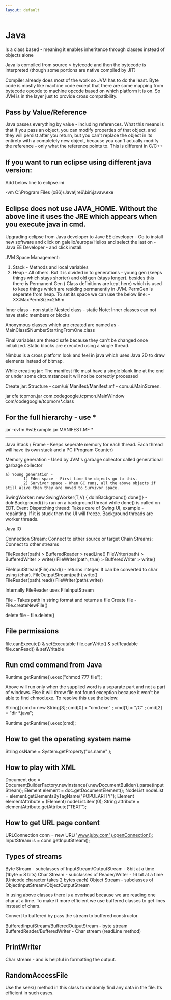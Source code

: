 ```yaml
---
layout: default
---
```

# Java

Is a class based - meaning it enables inheritence through classes instead of objects alone

Java is compiled from source > bytecode and then the bytecode is interpreted (though some portions are native compiled by JIT)

Compiler already does most of the work so JVM has to do the least. Byte code is mostly like machine code except that there are some mapping from bytecode opcode to machine opcode based on which platform it is on. So JVM is in the layer just to provide cross compatibility.

## Pass by Value/Reference

Java passes everything by value - including references. What this means is that if you pass an object, you can modify properties of that object, and they will persist after you return, but you can't replace the object in its entirety with a completely new object, because you can't actually modify the reference - only what the reference points to. This is different in C/C++



If you want to run eclipse using different java version:
------------------------------------------------------------------
Add below line to eclipse.ini

-vm
C:\Program Files (x86)\Java\jre6\bin\javaw.exe

Eclipse does not use JAVA_HOME. Without the above line it uses the JRE which appears when you execute java in cmd.
--------------------------------------------------------------------
Upgrading eclipse from Java developer to Jave EE developer - Go to install new software and click on galelio/europa/Helios and select the last on - Java EE Developer - and click install.

JVM Space Management:
1. Stack - Methods and local variables
2. Heap - All others. But it is divided in to generations - young gen (keeps things which stays shorter) and old gen (stays longer). besides this there is Permanent Gen ( Class definitions are kept here) which is used to keep things which are residing permanently in JVM. PermGen is seperate from heap. To set its space we can use the below line:
    -XX:MaxPermSize=256m

Inner class - non static
Nested class - static
Note: Inner classes can not have static members or blocks

Anonymous classes which are created are named as - MainClass$NumberStartingFromOne.class

Final variables are thread safe because they can't be changed once initialized.
Static blocks are executed using a single thread.

Nimbus is a cross platform look and feel in java which uses Java 2D to draw elements instead of bitmap.

While creating jar: The manifest file must have a single blank line at the end or under some circumstances it will not be correctly processed


Create jar: Structure - com/ui/
                                    Manifest/Manifest.mf - com.ui.MainScreen.

 jar cfe tcpmon.jar com.codegoogle.tcpmon.MainWindow com/codegoogle/tcpmon/*.class

For the full hierarchy - use *
------------------------------------
jar -cvfm AwtExample.jar MANIFEST.MF *

----------------------------------------------------------------
Java Stack / Frame - Keeps seperate memory for each thread. Each thread will have its own stack and a PC (Program Counter)

Memory generation - Used by JVM's garbage collector called generational garbage collector

    a) Young generation -
            1) Eden space - First time the objects go to this.
            2) Survivor space - When GC runs, all the above objects if still alive then they are moved to Survivor space.

SwingWorker: new SwingWorker(T,V) { doInBackground() done()} - doInBackground() is run on a background thread while done() is called on EDT.
Event Dispatching thread: Takes care of Swing UI, example - repainting. If it is stuck then the UI will freeze.
Background threads are worker threads.

Java IO

Connection Stream: Connect to either source or target
Chain Streams: Connect to other streams

FileReader(path) > BufferedReader > readLine()
FileWriter(path) > BufferedWriter > write()
FileWriter(path, true) > BufferedWriter > write()

FileInputStream(File).read() - returns integer. It can be converted to char using (char).
FileOutputStream(path).write()    
FileReader(path).read()
FileWriter(path).write()

Internally FileReader uses FileInputStream

File - Takes path in string format and returns a file
Create file - FIle.createNewFile()

delete file - file.delete()

File permissions
--------------------
file.canExecute() & setExecutable
file.canWrite()     & setReadable
file.canRead()     & setWritable

Run cmd command from Java
-------------------------------------
Runtime.getRuntime().exec("chmod 777 file");

Above will run only when the supplied word is a separate part and not a part of windows. Else it will throw file not found exception because it won't be able to find chmod.exe. To resolve this use the below:

String[] cmd = new String[3];
cmd[0] = "cmd.exe" ;
cmd[1] = "/C" ;
cmd[2] = "dir *.java";

Runtime.getRuntime().exec(cmd);

How to get the operating system name
------------------------------------------------
String osName = System.getProperty("os.name" );


How to play with XML
--------------------------
Document doc = DocumentBuilderFactory.newInstance().newDocumentBuilder().parse(inputStream);
Element element = doc.getDocumentElement();
NodeList nodeList = element.getElementsByTagName("POPULARITY");
Element elementAttribute = (Element) nodeList.item(0);
String attribute = elementAttribute.getAttribute("TEXT");

How to get URL page content
-------------------------------------
URLConnection conn = new URL("www.juby.com").openConnection();
InputStream is = conn.getInputStream();


Types of streams
----------------------
Byte Stream - subclasses of InputStream/OutputStream - 8bit at a time (1byte = 8 bits)
Char Stream - subclasses of Reader/Writer - 16 bit at a time (Unicode character takes 2 bytes each)
Object Stream - subclasses of ObjectInputStream/ObjectOutputStream

In using above classes there is a overhead because we are reading one char at a time. To make it more efficient we use buffered classes to get lines instead of chars.

Convert to buffered by pass the stream to buffered constructor.

BufferedInputStream/BufferedOutputStream - byte stream
BufferedReader/BufferedWriter - Char stream (readLine method)

PrintWriter
-------------
Char stream - and is helpful in formatting the output.

RandomAccessFile
------------------------
Use the seek() method in this class to randomly find any data in the file. Its efficient in such cases.
